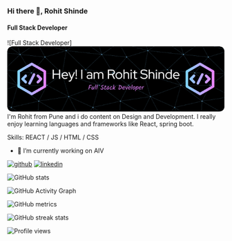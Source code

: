 ### Hi there 👋, Rohit Shinde
#### Full Stack Developer
![Full Stack Developer]
![Header](./github-header-image.png)
I'm Rohit from Pune and i do content on Design and Development.
I really enjoy learning languages and frameworks like React, spring boot.

Skills: REACT / JS / HTML / CSS

- 🔭 I’m currently working on AIV 


[<img src='https://cdn.jsdelivr.net/npm/simple-icons@3.0.1/icons/github.svg' alt='github' height='40'>](https://github.com/rohigithub)  [<img src='https://cdn.jsdelivr.net/npm/simple-icons@3.0.1/icons/linkedin.svg' alt='linkedin' height='40'>](https://www.linkedin.com/in/techhit/)  


![GitHub stats](https://github-readme-stats.vercel.app/api?username=rohigithub&show_icons=true)  

![GitHub Activity Graph](https://activity-graph.herokuapp.com/graph?username=rohigithub)  

![GitHub metrics](https://metrics.lecoq.io/rohigithub)  

![GitHub streak stats](https://streak-stats.demolab.com/?user=rohigithub)  

![Profile views](https://gpvc.arturio.dev/rohigithub)  
